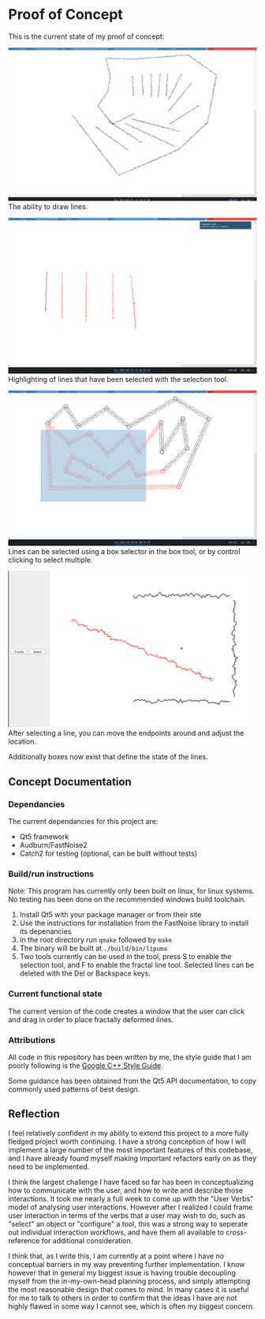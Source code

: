 # Proof of Concept

This is the current state of my proof of concept: 

![A collection of lines that are all deformed like a river would be](./img/Lipuma_Demo1.png)
The ability to draw lines.

![More lines, now some of them are red](./img/Lipuma_Demo2.png)
Highlighting of lines that have been selected with the selection tool.

![Some lines, with a box over a collection of them, each one underneath the box is highlighted red](./img/Lipuma_Demo3.png)
Lines can be selected using a box selector in the box tool, or by control clicking to select multiple.

![Lines, now with square points that define controllable locations on the line that can be edited](./img/Lipuma_Demo4.png)
After selecting a line, you can move the endpoints around and adjust the location.

Additionally boxes now exist that define the state of the lines.

## Concept Documentation

### Dependancies

The current dependancies for this project are:
- Qt5 framework
- Audburn/FastNoise2
- Catch2 for testing (optional, can be built without tests)

### Build/run instructions

Note: This program has currently only been built on linux, for linux systems. No testing has been done on the recommended windows build toolchain.

1. Install Qt5 with your package manager or from their site
2. Use the instructions for installation from the FastNoise library to install its depenancies
3. in the root directory run `qmake` followed by `make`
4. The binary will be built at `./build/bin/lipuma`
5. Two tools currently can be used in the tool, press S to enable the selection tool, and F to enable the fractal line tool. Selected lines can be deleted with the Del or Backspace keys.

### Current functional state

The current version of the code creates a window that the user can click and drag in order to place fractally deformed lines.

### Attributions

All code in this repository has been written by me, the style guide that I am poorly following is the [Google C++ Style Guide](https://google.github.io/styleguide/cppguide.html).

Some guidance has been obtained from the Qt5 API documentation, to copy commonly used patterns of best design.

## Reflection

I feel relatively confident in my ability to extend this project to a more fully fledged project worth continuing. I have a strong conception of how I will implement a large number of the most important features of this codebase, and I have already found myself making important refactors early on as they need to be implemented.

I think the largest challenge I have faced so far has been in conceptualizing how to communicate with the user, and how to write and describe those interactions. It took me nearly a full week to come up with the "User Verbs" model of analysing user interactions. However after I realized I could frame user interaction in terms of the verbs that a user may wish to do, such as "select" an object or "configure" a tool, this was a strong way to seperate out individual interaction workflows, and have them all available to cross-reference for additional consideration.

I think that, as I write this, I am currently at a point where I have no conceptual barriers in my way preventing further implementation. I know however that in general my biggest issue is having trouble decoupling myself from the in-my-own-head planning process, and simply attempting the most reasonable design that comes to mind. In many cases it is useful for me to talk to others in order to confirm that the ideas I have are not highly flawed in some way I cannot see, which is often my biggest concern.

